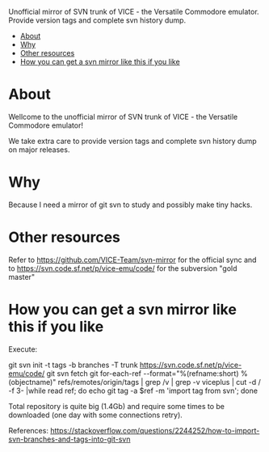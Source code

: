Unofficial mirror of SVN trunk of VICE - the Versatile Commodore emulator.
Provide version tags and complete svn history dump.

- [About](#about)
- [Why](#why)
- [Other resources](#other-resources)
- [How you can get a svn mirror like this if you like](#how-you-can-get-a-svn-mirror-like-this-if-you-like)


# About

Wellcome to the  unofficial mirror of SVN trunk of VICE - the Versatile Commodore emulator!

We take extra care to provide version tags and complete svn history dump on major releases.


# Why 
Because I need a mirror of git svn to study and possibly make tiny hacks.

# Other resources
Refer to https://github.com/VICE-Team/svn-mirror for the official sync and to https://svn.code.sf.net/p/vice-emu/code/ for the subversion "gold master"


# How you can get a svn mirror like this if you like

Execute:

  git svn init -t tags -b branches -T trunk https://svn.code.sf.net/p/vice-emu/code/
  git svn fetch
  git for-each-ref --format="%(refname:short) %(objectname)" refs/remotes/origin/tags | grep /v | grep -v viceplus |  cut -d / -f 3-  |while read ref; do   echo git tag -a $ref -m 'import tag from svn'; done

Total repository is quite big (1.4Gb) and require some times to be downloaded (one day with some connections retry).


References: 
https://stackoverflow.com/questions/2244252/how-to-import-svn-branches-and-tags-into-git-svn
